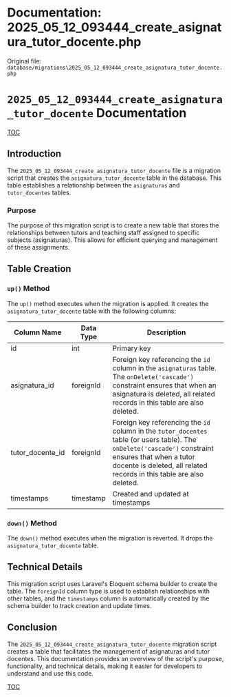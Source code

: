 # Documentation: 2025_05_12_093444_create_asignatura_tutor_docente.php

Original file: `database/migrations\2025_05_12_093444_create_asignatura_tutor_docente.php`

# `2025_05_12_093444_create_asignatura_tutor_docente` Documentation

[TOC](#table-of-contents)

## Introduction
The `2025_05_12_093444_create_asignatura_tutor_docente` file is a migration script that creates the `asignatura_tutor_docente` table in the database. This table establishes a relationship between the `asignaturas` and `tutor_docentes` tables.

### Purpose
The purpose of this migration script is to create a new table that stores the relationships between tutors and teaching staff assigned to specific subjects (asignaturas). This allows for efficient querying and management of these assignments.

## Table Creation

### `up()` Method
The `up()` method executes when the migration is applied. It creates the `asignatura_tutor_docente` table with the following columns:

| Column Name | Data Type | Description |
| --- | --- | --- |
| id | int | Primary key |
| asignatura_id | foreignId | Foreign key referencing the `id` column in the `asignaturas` table. The `onDelete('cascade')` constraint ensures that when an asignatura is deleted, all related records in this table are also deleted. |
| tutor_docente_id | foreignId | Foreign key referencing the `id` column in the `tutor_docentes` table (or users table). The `onDelete('cascade')` constraint ensures that when a tutor docente is deleted, all related records in this table are also deleted. |
| timestamps | timestamp | Created and updated at timestamps |

### `down()` Method
The `down()` method executes when the migration is reverted. It drops the `asignatura_tutor_docente` table.

## Technical Details

This migration script uses Laravel's Eloquent schema builder to create the table. The `foreignId` column type is used to establish relationships with other tables, and the `timestamps` column is automatically created by the schema builder to track creation and update times.

## Conclusion
The `2025_05_12_093444_create_asignatura_tutor_docente` migration script creates a table that facilitates the management of asignaturas and tutor docentes. This documentation provides an overview of the script's purpose, functionality, and technical details, making it easier for developers to understand and use this code.

[TOC](#table-of-contents)